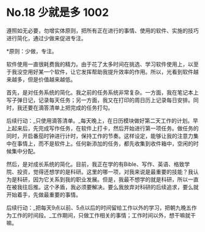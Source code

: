 # No.18 少就是多 1002

遵照如无必要，勿增实体原则，把所有正在进行的事情、使用的软件、实施的技巧进行简化，通过少做来促进专注。

\*原则：少做，专注。

软件使用一直很耗费我的精力。由于花了太多时间在挑选、学习软件使用上，以至于我没空用好某一个软件，让它发挥帮助我提升效率的作用。所以，光看到软件越来越多，但是价值越来越低。

首先，是对任务系统的简化。我之前的任务系统非常复杂。一方面，我在笔记本上写子弹日记，记录每天任务；另一方面，我又在打印的周日历上记录每日安排。同时，我还要在滴答清单上把完成的任务打勾。

后续行动：_只使用滴答清单。_每天晚上，在日历模块做好第二天工作的计划。早上起来后，先完成写作任务，在软件上打卡，然后开始进行第一项任务。做任务的同时，开启番茄时钟进行计时，保持工作的节奏。这样设定，能够让我的注意力集中在事情上，而不是软件上。任何新添加的任务，都先收集到收件箱中，空闲的时候集中分配。

然后，是对成长系统的简化。目前，我正在学的有Bible、写作、英语、格致学院、投资，觉得还想学的是科研。这里的哪一项，对我来说是最重要的技能？我认为是科研，因为它关系到我的职业发展。但是，我最不想学的就是科研，所以一直在被我往后推。这个矛盾，我必须要解决。要么我放弃对科研的后续追求，要么就开始着手，先做最重要的事情。

后续行动：_把每天9点以前、5点以后的时间留给工作以外的学习，把朝九晚五作为工作的时间段。_工作期间，只做工作相关的事情；工作时间以外，想干嘛就干嘛。

